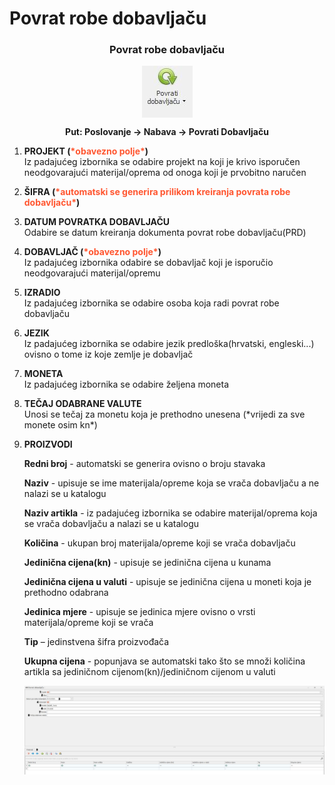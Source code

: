 # Povrat robe dobavljaču  

### <p align=center>**Povrat robe dobavljaču**  

<img src="../images/povratrobe.png"
    alt="Povrat robe dobavljaču"
    style="display: block;
            margin-left: auto;
            margin-right: auto;" 
/>

**<p align=center>Put: Poslovanje → Nabava → Povrati Dobavljaču**   

1. **PROJEKT (<span style="color: #ff5630">\*obavezno polje\*</span>)**     
    Iz padajućeg izbornika se odabire projekt na koji je krivo isporučen neodgovarajući materijal/oprema od onoga koji je prvobitno naručen

2. **ŠIFRA (<span style="color: #ff5630">\*automatski se generira prilikom kreiranja povrata robe dobavljaču\*</span>)**    

3. **DATUM POVRATKA DOBAVLJAČU**        
    Odabire se datum kreiranja dokumenta povrat robe dobavljaču(PRD)

4. **DOBAVLJAČ (<span style="color: #ff5630">\*obavezno polje\*</span>)**       
    Iz padajućeg izbornika odabire se dobavljač koji je isporučio neodgovarajući materijal/opremu

5. **IZRADIO**      
    Iz padajućeg izbornika se odabire osoba koja radi povrat robe dobavljaču 

6. **JEZIK**    
    Iz padajućeg izbornika se odabire jezik predloška(hrvatski, engleski...) ovisno o tome iz koje zemlje je dobavljač

7. **MONETA**   
    Iz padajućeg izbornika se odabire željena moneta

8. **TEČAJ ODABRANE VALUTE**    
    Unosi se tečaj za monetu koja je prethodno unesena (\*vrijedi za sve monete osim kn*) 

9. **PROIZVODI**  

    **Redni broj** - automatski se generira ovisno o broju stavaka

    **Naziv** - upisuje se ime materijala/opreme koja se vrača dobavljaču a ne nalazi se u katalogu

    **Naziv artikla** - iz padajućeg izbornika se odabire materijal/oprema koja se vrača dobavljaču a nalazi se u katalogu

    **Količina** - ukupan broj materijala/opreme koji se vrača dobavljaču

    **Jedinična cijena(kn)** - upisuje se jedinična cijena u kunama

    **Jedinična cijena u valuti** - upisuje se jedinična cijena u moneti koja je prethodno odabrana

    **Jedinica mjere** - upisuje se jedinica mjere ovisno o vrsti materijala/opreme koji se vrača

    **Tip** – jedinstvena šifra proizvođača

    **Ukupna cijena** - popunjava se automatski tako što se množi količina artikla sa jediničnom cijenom(kn)/jediničnom cijenom u valuti  

    <img src="../images/povratrobe1.jpg"
        alt="Povrat robe dobavljaču"
        style="display: block;
                margin-left: auto;
                margin-right: auto;" 
    />
    
<br></br><br></br>